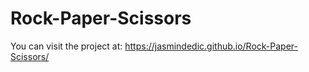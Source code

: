 # Rock-Paper-Scissors

You can visit the project at: https://jasmindedic.github.io/Rock-Paper-Scissors/
